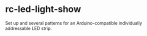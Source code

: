 # rc-led-light-show
Set up and several patterns for an Arduino-compatible individually addressable LED strip.
